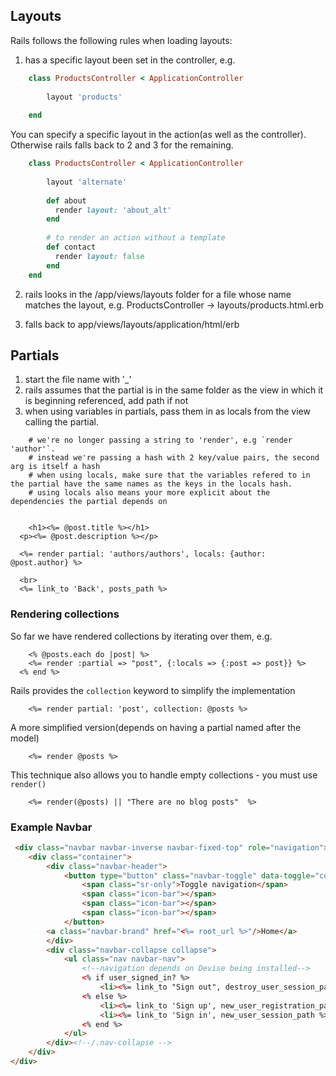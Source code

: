 ## Layouts

Rails follows the following rules when loading layouts:
1. has a specific layout been set in the controller, e.g. 


```ruby
	class ProductsController < ApplicationController
	
		layout 'products'
		
	end
```

You can specify a specific layout in the action(as well as the controller). Otherwise rails falls back to 2 and 3 for the remaining.

```ruby
	class ProductsController < ApplicationController
		
		layout 'alternate'
		
		def about
		  render layout: 'about_alt'
		end
		
		# to render an action without a template
 		def contact
 		  render layout: false
 		end 
	end
```

2. rails looks in the /app/views/layouts folder for a file whose name matches the layout, e.g. ProductsController -> layouts/products.html.erb

3. falls back to app/views/layouts/application/html/erb 


## Partials

1. start the file name with '_'
2. rails assumes that the partial is in the same folder as the view in which it is beginning referenced, add path if not
3. when using variables in partials, pass them in as locals from the view calling the partial.

```erb
	# we're no longer passing a string to 'render', e.g `render 'author'`.
	# instead we're passing a hash with 2 key/value pairs, the second arg is itself a hash
	# when using locals, make sure that the variables refered to in the partial have the same names as the keys in the locals hash.
	# using locals also means your more explicit about the dependencies the partial depends on
		
	
	<h1><%= @post.title %></h1>
  <p><%= @post.description %></p>
  
  <%= render partial: 'authors/authors', locals: {author: @post.author} %>
  
  <br>
  <%= link_to 'Back', posts_path %>
```

### Rendering collections

So far we have rendered collections by iterating over them, e.g.

```erb
	<% @posts.each do |post| %>
    <%= render :partial => "post", {:locals => {:post => post}} %>
  <% end %>
```

Rails provides the `collection` keyword to simplify the implementation

```erb
	<%= render partial: 'post', collection: @posts %>
```

A more simplified version(depends on having a partial named after the model)

```erb
	<%= render @posts %>
```

This technique also allows you to handle empty collections - you must use `render()`

```erb
	<%= render(@posts) || "There are no blog posts"  %>
```

### Example Navbar

```html
 <div class="navbar navbar-inverse navbar-fixed-top" role="navigation">
	<div class="container">
		<div class="navbar-header">
			<button type="button" class="navbar-toggle" data-toggle="collapse" data-target=".navbar-collapse">
				<span class="sr-only">Toggle navigation</span>
				<span class="icon-bar"></span>
				<span class="icon-bar"></span>
				<span class="icon-bar"></span>
			</button>
		<a class="navbar-brand" href="<%= root_url %>"/>Home</a>
		</div>
		<div class="navbar-collapse collapse">
			<ul class="nav navbar-nav">
				<!--navigation depends on Devise being installed-->
				<% if user_signed_in? %>
					<li><%= link_to "Sign out", destroy_user_session_path, method: :delete %></li>
				<% else %>
					<li><%= link_to 'Sign up', new_user_registration_path %></li>
					<li><%= link_to 'Sign in', new_user_session_path %></li>
				<% end %>
			</ul>
		</div><!--/.nav-collapse -->
	</div>
</div>

```